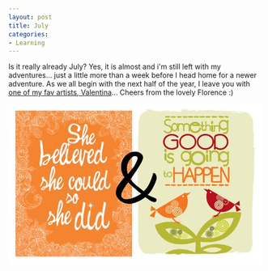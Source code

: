 ```yaml
---
layout: post
title: July
categories:
- Learning
---
```



Is it really already July? Yes, it is almost and i'm still left with my adventures... just a little more than a week before I head home for a newer adventure. As we all begin with the next half of the year, I leave you with [one of my fav artists, Valentina](http://valentinaramos.blogspot.com/2010/06/you-can-win-2-of-my-prints.html)... Cheers from the lovely Florence :)

![](/img/and.jpg)
